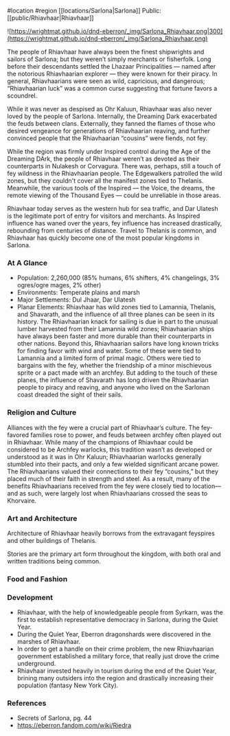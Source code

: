  #location #region [[locations/Sarlona|Sarlona]]
Public: [[public/Rhiavhaar|Rhiavhaar]]

![https://wrightmat.github.io/dnd-eberron/_img/Sarlona_Rhiavhaar.png|300](https://wrightmat.github.io/dnd-eberron/_img/Sarlona_Rhiavhaar.png)

The people of Rhiavhaar have always been the finest shipwrights and sailors of Sarlona; but they weren’t simply merchants or fisherfolk. Long before their descendants settled the Lhazaar Principalities — named after the notorious Rhiavhaarian explorer — they were known for their piracy. In general, Rhiavhaarians were seen as wild, capricious, and dangerous; “Rhiavhaarian luck” was a common curse suggesting that fortune favors a scoundrel.

While it was never as despised as Ohr Kaluun, Rhiavhaar was also never loved by the people of Sarlona. Internally, the Dreaming Dark exacerbated the feuds between clans. Externally, they fanned the flames of those who desired vengeance for generations of Rhiavhaarian reaving, and further convinced people that the Rhiavhaarian “cousins” were fiends, not fey.

While the region was firmly under Inspired control during the Age of the Dreaming DArk, the people of Rhiavhaar weren’t as devoted as their counterparts in Nulakesh or Corvagura. There was, perhaps, still a touch of fey wildness in the Rhiavhaarian people. The Edgewalkers patrolled the wild zones, but they couldn't cover all the manifest zones tied to Thelanis. Meanwhile, the various tools of the Inspired — the Voice, the dreams, the remote viewing of the Thousand Eyes — could be unreliable in those areas.

Rhiavhaar today serves as the western hub for sea traffic, and Dar Ulatesh is the legitimate port of entry for visitors and merchants. As Inspired influence has waned over the years, fey influence has increased drastically, rebounding from centuries of distance. Travel to Thelanis is common, and Rhiavhaar has quickly become one of the most popular kingdoms in Sarlona.

### At A Glance

* Population: 2,260,000 (85% humans, 6% shifters, 4% changelings, 3% ogres/ogre mages, 2% other)
* Environments: Temperate plains and marsh
* Major Settlements: Dul Jhaar, Dar Ulatesh
* Planar Elements: Rhiavhaar has wild zones tied to Lamannia, Thelanis, and Shavarath, and the influence of all three planes can be seen in its history. The Rhiavhaarian knack for sailing is due in part to the unusual lumber harvested from their Lamannia wild zones; Rhiavhaarian ships have always been faster and more durable than their counterparts in other nations. Beyond this, Rhiavhaarian sailors have long known tricks for finding favor with wind and water. Some of these were tied to Lamannia and a limited form of primal magic. Others were tied to bargains with the fey, whether the friendship of a minor mischievous sprite or a pact made with an archfey. But adding to the touch of these planes, the influence of Shavarath has long driven the Rhiavhaarian people to piracy and reaving, and anyone who lived on the Sarlonan coast dreaded the sight of their sails.

### Religion and Culture

Alliances with the fey were a crucial part of Rhiavhaar’s culture. The fey-favored families rose to power, and feuds between archfey often played out in Rhiavhaar. While many of the champions of Rhiavhaar could be considered to be Archfey warlocks, this tradition wasn’t as developed or understood as it was in Ohr Kaluun; Rhiavhaarian warlocks generally stumbled into their pacts, and only a few wielded significant arcane power. The Rhiavhaarians valued their connections to their fey “cousins,” but they placed much of their faith in strength and steel. As a result, many of the benefits Rhiavhaarians received from the fey were closely tied to location—and as such, were largely lost when Rhiavhaarians crossed the seas to Khorvaire.

### Art and Architecture

Architecture of Rhiavhaar heavily borrows from the extravagant feyspires and other buildings of Thelanis.

Stories are the primary art form throughout the kingdom, with both oral and written traditions being common.

### Food and Fashion



### Development

* Rhiavhaar, with the help of knowledgeable people from Syrkarn, was the first to establish representative democracy in Sarlona, during the Quiet Year.
* During the Quiet Year, Eberron dragonshards were discovered in the marshes of Rhiavhaar.
* In order to get a handle on their crime problem, the new Rhiavhaarian government established a military force, that really just drove the crime underground.
* Rhiavhaar invested heavily in tourism during the end of the Quiet Year, brining many outsiders into the region and drastically increasing their population (fantasy New York City).

### References

* Secrets of Sarlona, pg. 44
* https://eberron.fandom.com/wiki/Riedra
